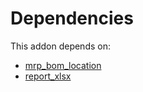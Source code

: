 # Dependencies

This addon depends on:

- [mrp_bom_location](https://github.com/bringout/oca-mrp)
- [report_xlsx](https://github.com/bringout/oca-report)
